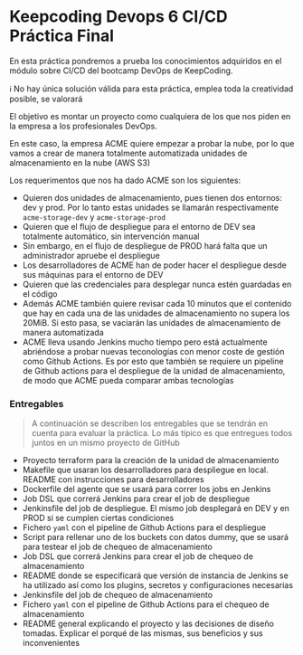 # Keepcoding Devops 6 CI/CD Práctica Final

En esta práctica pondremos a prueba los conocimientos adquiridos en el módulo sobre CI/CD del bootcamp DevOps de KeepCoding.

:information_source: No hay única solución válida para esta práctica, emplea toda la creatividad posible, se valorará

El objetivo es montar un proyecto como cualquiera de los que nos piden en la empresa a los profesionales DevOps.

En este caso, la empresa ACME quiere empezar a probar la nube, por lo que vamos a crear de manera totalmente automatizada unidades de almacenamiento en la nube (AWS S3)

Los requerimentos que nos ha dado ACME son los siguientes:

- Quieren dos unidades de almacenamiento, pues tienen dos entornos: dev y prod. Por lo tanto estas unidades se llamarán respectivamente `acme-storage-dev` y `acme-storage-prod`
- Quieren que el flujo de despliegue para el entorno de DEV sea totalmente automático, sin intervención manual
- Sin embargo, en el flujo de despliegue de PROD hará falta que un administrador apruebe el despliegue
- Los desarrolladores de ACME han de poder hacer el despliegue desde sus máquinas para el entorno de DEV
- Quieren que las credenciales para desplegar nunca estén guardadas en el código
- Además ACME también quiere revisar cada 10 minutos que el contenido que hay en cada una de las unidades de almacenamiento no supera los 20MiB. Si esto pasa, se vaciarán las unidades de almacenamiento de manera automatizada
- ACME lleva usando Jenkins mucho tiempo pero está actualmente abriéndose a probar nuevas teconologías con menor coste de gestión como Github Actions. Es por esto que también se requiere un pipeline de Github actions para el despliegue de la unidad de almacenamiento, de modo que ACME pueda comparar ambas tecnologías

### Entregables

> A continuación se describen los entregables que se tendrán en cuenta para evaluar la práctica. Lo más típico es que entregues todos juntos en un mismo proyecto de GitHub

- Proyecto terraform para la creación de la unidad de almacenamiento
- Makefile que usaran los desarrolladores para despliegue en local. README con instrucciones para desarrolladores
- Dockerfile del agente que se usará para correr los jobs en Jenkins
- Job DSL que correrá Jenkins para crear el job de despliegue
- Jenkinsfile del job de despliegue. El mismo job desplegará en DEV y en PROD si se cumplen ciertas condiciones
- Fichero `yaml` con el pipeline de Github Actions para el despliegue
- Script para rellenar uno de los buckets con datos dummy, que se usará para testear el job de chequeo de almacenamiento
- Job DSL que correrá Jenkins para crear el job de chequeo de almacenamiento
- README donde se especificará que versión de instancia de Jenkins se ha utilizado así como los plugins, secretos y configuraciones necesarias
- Jenkinsfile del job de chequeo de almacenamiento
- Fichero `yaml` con el pipeline de Github Actions para el chequeo de almacenamiento
- README general explicando el proyecto y las decisiones de diseño tomadas. Explicar el porqué de las mismas, sus beneficios y sus inconvenientes
